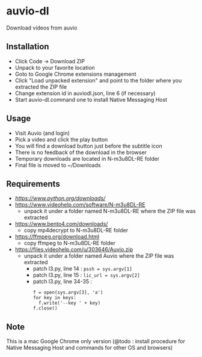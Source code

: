 # auvio-dl

Download videos from auvio

## Installation

* Click Code -> Download ZIP
* Unpack to your favorite location
* Goto to Google Chrome extensions management
* Click "Load unpacked extension" and point to the folder where you extracted the ZIP file
* Change extension id in auviodl.json, line 6 (if necessary)
* Start auvio-dl.command one to install Native Messaging Host

## Usage

* Visit Auvio (and login)
* Pick a video and click the play button
* You will find a download button just before the subtitle icon
* There is no feedback of the download in the browser
* Temporary downloads are located in N-m3u8DL-RE folder
* Final file is moved to ~/Downloads

## Requirements

* _https://www.python.org/downloads/_
* https://www.videohelp.com/software/N-m3u8DL-RE
  - unpack it under a folder named N-m3u8DL-RE where the ZIP file was extracted
* https://www.bento4.com/downloads/
  - copy mp4decrypt to N-m3u8DL-RE folder
* https://ffmpeg.org/download.html
  - copy ffmpeg to N-m3u8DL-RE folder
* https://files.videohelp.com/u/303646/Auvio.zip
  - unpack it under a folder named Auvio where the ZIP file was extracted
    - patch l3.py, line 14 : `pssh = sys.argv[1]`
    - patch l3.py, line 15 : `lic_url = sys.argv[2]`
    - patch l3.py, line 34-35 :
      ```
      f = open(sys.argv[3], 'a')
      for key in keys:
        f.write('--key ' + key)
      f.close()
      ```

## Note

This is a mac Google Chrome only version (@todo : install procedure for Native Messaging Host and commands for other OS and browsers)
